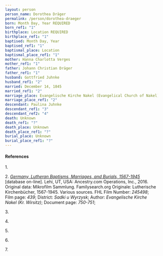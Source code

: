 ```yaml
---
layout: person
person_name: Dorothea Dräger
permalink: /person/dorothea-draeger
born: Month Day, Year REQUIRED
born_ref1: "1"
birthplace: Location REQUIRED
birthplace_ref1: "1"
baptised: Month Day, Year
baptised_ref1: "1"
baptismal_place: Location
baptismal_place_ref1: "1"
mother: Hanna Charlotta Verges
mother_ref1: "1"
father: Johann Christian Dräger
father_ref1: "1"
husband: Gottfried Juhnke
husband_ref1: "2"
married: December 14, 1845
married_ref1: "2"
marriage_place: Evangelische Kirche Nakel (Evangelical Church of Nakel), Kreis Wirsitz (Wirsitz County), Deutschland (now Nakło nad Notecią, Kuyavian-Pomeranian Voivodeship, Poland)
marriage_place_ref1: "2"
descendant: Paulina Juhnke
descendant_ref1: "3"
descendant_ref2: "4"
death: Unknown
death_ref1: "?"
death_place: Unknown
death_place_ref1: "?"
burial_place: Unknown
burial_place_ref1: "?"
---
```




#### References

<a id="1">1. </a>

<a id="2">2. </a> [_Germany, Lutheran Baptisms, Marriages, and Burials, 1567-1945_](https://search.ancestrylibrary.com/cgi-bin/sse.dll?dbid=61250&h=3055246&indiv=try&o_vc=Record:OtherRecord&rhSource=6742) [database on-line]. Lehi, UT, USA: Ancestry.com Operations, Inc., 2016. Original data: Mikrofilm Sammlung. Familysearch.org Originale: Lutherische Kirchenbücher, 1567-1945. Various sources. FHL Film Number: _245498_; Film page: _439_; District: _Sadki u Wyrzysk_; Author: _Evangelische Kirche Nakel (Kr. Wirsitz)_; Document page: _750-751_;

<a id="3">3. </a>

<a id="4">4. </a>

<a id="5">5. </a>

<a id="6">6. </a>

<a id="7">7. </a>
